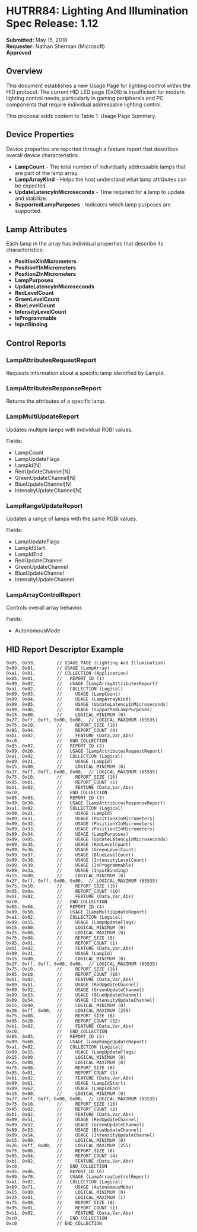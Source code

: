 # HUTRR84: Lighting And Illumination Spec Release: 1.12

**Submitted:** May 15, 2018  
**Requester:** Nathan Sherman (Microsoft)  
**Approved**

## Overview

This document establishes a new Usage Page for lighting control within the HID protocol. The current HID LED page (0x08) is insufficient for modern lighting control needs, particularly in gaming peripherals and PC components that require individual addressable lighting control.

This proposal adds content to Table 1: Usage Page Summary.

## Device Properties

Device properties are reported through a feature report that describes overall device characteristics.

- **LampCount** - The total number of individually addressable lamps that are part of the lamp array.
- **LampArrayKind** - Helps the host understand what lamp attributes can be expected.
- **UpdateLatencyInMicroseconds** - Time required for a lamp to update and stabilize.
- **SupportedLampPurposes** - Indicates which lamp purposes are supported.

## Lamp Attributes

Each lamp in the array has individual properties that describe its characteristics:

- **PositionXInMicrometers**
- **PositionYInMicrometers** 
- **PositionZInMicrometers**
- **LampPurposes**
- **UpdateLatencyInMicroseconds**
- **RedLevelCount**
- **GreenLevelCount**
- **BlueLevelCount**
- **IntensityLevelCount**
- **IsProgrammable**
- **InputBinding**

## Control Reports

### LampAttributesRequestReport
Requests information about a specific lamp identified by LampId.

### LampAttributesResponseReport
Returns the attributes of a specific lamp.

### LampMultiUpdateReport
Updates multiple lamps with individual RGBI values.

Fields:
- LampCount
- LampUpdateFlags
- LampId[N]
- RedUpdateChannel[N]
- GreenUpdateChannel[N]
- BlueUpdateChannel[N]
- IntensityUpdateChannel[N]

### LampRangeUpdateReport
Updates a range of lamps with the same RGBI values.

Fields:
- LampUpdateFlags
- LampIdStart
- LampIdEnd
- RedUpdateChannel
- GreenUpdateChannel
- BlueUpdateChannel
- IntensityUpdateChannel

### LampArrayControlReport
Controls overall array behavior.

Fields:
- AutonomousMode

## HID Report Descriptor Example

```
0x05, 0x59,        // USAGE_PAGE (Lighting And Illumination)
0x09, 0x01,        // USAGE (LampArray)
0xa1, 0x01,        // COLLECTION (Application)
0x85, 0x01,        //   REPORT_ID (1)
0x09, 0x02,        //   USAGE (LampArrayAttributesReport)
0xa1, 0x02,        //   COLLECTION (Logical)
0x09, 0x03,        //     USAGE (LampCount)
0x09, 0x04,        //     USAGE (LampArrayKind)
0x09, 0x05,        //     USAGE (UpdateLatencyInMicroseconds)
0x09, 0x06,        //     USAGE (SupportedLampPurposes)
0x15, 0x00,        //     LOGICAL_MINIMUM (0)
0x27, 0xff, 0xff, 0x00, 0x00,  // LOGICAL_MAXIMUM (65535)
0x75, 0x10,        //     REPORT_SIZE (16)
0x95, 0x04,        //     REPORT_COUNT (4)
0xb1, 0x02,        //     FEATURE (Data,Var,Abs)
0xc0,              //   END_COLLECTION
0x85, 0x02,        //   REPORT_ID (2)
0x09, 0x20,        //   USAGE (LampAttributesRequestReport)
0xa1, 0x02,        //   COLLECTION (Logical)
0x09, 0x21,        //     USAGE (LampId)
0x15, 0x00,        //     LOGICAL_MINIMUM (0)
0x27, 0xff, 0xff, 0x00, 0x00,  // LOGICAL_MAXIMUM (65535)
0x75, 0x10,        //     REPORT_SIZE (16)
0x95, 0x01,        //     REPORT_COUNT (1)
0xb1, 0x02,        //     FEATURE (Data,Var,Abs)
0xc0,              //   END_COLLECTION
0x85, 0x03,        //   REPORT_ID (3)
0x09, 0x30,        //   USAGE (LampAttributesResponseReport)
0xa1, 0x02,        //   COLLECTION (Logical)
0x09, 0x21,        //     USAGE (LampId)
0x09, 0x31,        //     USAGE (PositionXInMicrometers)
0x09, 0x32,        //     USAGE (PositionYInMicrometers)
0x09, 0x33,        //     USAGE (PositionZInMicrometers)
0x09, 0x34,        //     USAGE (LampPurposes)
0x09, 0x05,        //     USAGE (UpdateLatencyInMicroseconds)
0x09, 0x35,        //     USAGE (RedLevelCount)
0x09, 0x36,        //     USAGE (GreenLevelCount)
0x09, 0x37,        //     USAGE (BlueLevelCount)
0x09, 0x38,        //     USAGE (IntensityLevelCount)
0x09, 0x39,        //     USAGE (IsProgrammable)
0x09, 0x3a,        //     USAGE (InputBinding)
0x15, 0x00,        //     LOGICAL_MINIMUM (0)
0x27, 0xff, 0xff, 0x00, 0x00,  // LOGICAL_MAXIMUM (65535)
0x75, 0x10,        //     REPORT_SIZE (16)
0x95, 0x0a,        //     REPORT_COUNT (10)
0xb1, 0x02,        //     FEATURE (Data,Var,Abs)
0xc0,              //   END_COLLECTION
0x85, 0x04,        //   REPORT_ID (4)
0x09, 0x50,        //   USAGE (LampMultiUpdateReport)
0xa1, 0x02,        //   COLLECTION (Logical)
0x09, 0x55,        //     USAGE (LampUpdateFlags)
0x15, 0x00,        //     LOGICAL_MINIMUM (0)
0x25, 0x08,        //     LOGICAL_MAXIMUM (8)
0x75, 0x08,        //     REPORT_SIZE (8)
0x95, 0x01,        //     REPORT_COUNT (1)
0xb1, 0x02,        //     FEATURE (Data,Var,Abs)
0x09, 0x21,        //     USAGE (LampId)
0x15, 0x00,        //     LOGICAL_MINIMUM (0)
0x27, 0xff, 0xff, 0x00, 0x00,  // LOGICAL_MAXIMUM (65535)
0x75, 0x10,        //     REPORT_SIZE (16)
0x95, 0x10,        //     REPORT_COUNT (16)
0xb1, 0x02,        //     FEATURE (Data,Var,Abs)
0x09, 0x51,        //     USAGE (RedUpdateChannel)
0x09, 0x52,        //     USAGE (GreenUpdateChannel)
0x09, 0x53,        //     USAGE (BlueUpdateChannel)
0x09, 0x54,        //     USAGE (IntensityUpdateChannel)
0x15, 0x00,        //     LOGICAL_MINIMUM (0)
0x26, 0xff, 0x00,  //     LOGICAL_MAXIMUM (255)
0x75, 0x08,        //     REPORT_SIZE (8)
0x95, 0x20,        //     REPORT_COUNT (32)
0xb1, 0x02,        //     FEATURE (Data,Var,Abs)
0xc0,              //   END_COLLECTION
0x85, 0x05,        //   REPORT_ID (5)
0x09, 0x60,        //   USAGE (LampRangeUpdateReport)
0xa1, 0x02,        //   COLLECTION (Logical)
0x09, 0x55,        //     USAGE (LampUpdateFlags)
0x15, 0x00,        //     LOGICAL_MINIMUM (0)
0x25, 0x08,        //     LOGICAL_MAXIMUM (8)
0x75, 0x08,        //     REPORT_SIZE (8)
0x95, 0x01,        //     REPORT_COUNT (1)
0xb1, 0x02,        //     FEATURE (Data,Var,Abs)
0x09, 0x61,        //     USAGE (LampIdStart)
0x09, 0x62,        //     USAGE (LampIdEnd)
0x15, 0x00,        //     LOGICAL_MINIMUM (0)
0x27, 0xff, 0xff, 0x00, 0x00,  // LOGICAL_MAXIMUM (65535)
0x75, 0x10,        //     REPORT_SIZE (16)
0x95, 0x02,        //     REPORT_COUNT (2)
0xb1, 0x02,        //     FEATURE (Data,Var,Abs)
0x09, 0x51,        //     USAGE (RedUpdateChannel)
0x09, 0x52,        //     USAGE (GreenUpdateChannel)
0x09, 0x53,        //     USAGE (BlueUpdateChannel)
0x09, 0x54,        //     USAGE (IntensityUpdateChannel)
0x15, 0x00,        //     LOGICAL_MINIMUM (0)
0x26, 0xff, 0x00,  //     LOGICAL_MAXIMUM (255)
0x75, 0x08,        //     REPORT_SIZE (8)
0x95, 0x04,        //     REPORT_COUNT (4)
0xb1, 0x02,        //     FEATURE (Data,Var,Abs)
0xc0,              //   END_COLLECTION
0x85, 0x06,        //   REPORT_ID (6)
0x09, 0x70,        //   USAGE (LampArrayControlReport)
0xa1, 0x02,        //   COLLECTION (Logical)
0x09, 0x71,        //     USAGE (AutonomousMode)
0x15, 0x00,        //     LOGICAL_MINIMUM (0)
0x25, 0x01,        //     LOGICAL_MAXIMUM (1)
0x75, 0x08,        //     REPORT_SIZE (8)
0x95, 0x01,        //     REPORT_COUNT (1)
0xb1, 0x02,        //     FEATURE (Data,Var,Abs)
0xc0,              //   END_COLLECTION
0xc0               // END_COLLECTION
```